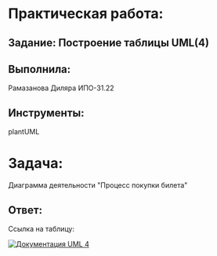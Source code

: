 # Практическая работа:
## Задание: Построение таблицы UML(4)

## Выполнила: 
Рамазанова Диляра ИПО-31.22
## Инструменты:
plantUML

# Задача:
Диаграмма деятельности "Процесс покупки билета"

## Ответ:
Ссылка на таблицу:

[![Документация UML 4](https://img.shields.io/badge/📚_UML_4-FF9800?style=for-the-badge&logo=bookstack&logoColor=white)](https://github.com/wienwe/DyadyaRyuba/blob/main/HomeworkForRyubakov/Практическая%20работа%204%20UML/README.md)
